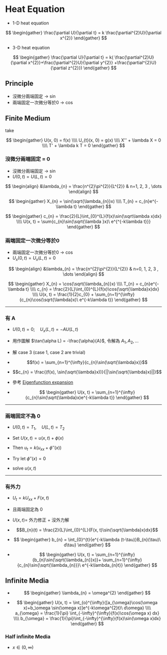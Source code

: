 # Heat Equation

- 1-D heat equation

$$
\begin{gather}
\frac{\partial U}{\partial t} = k \frac{\partial^{2}U}{\partial x^{2}}
\end{gather}
$$


- 3-D heat equation

$$
\begin{gather}
\frac{\partial U}{\partial t} = k( \frac{\partial^{2}U}{\partial x^{2}}+\frac{\partial^{2}U}{\partial y^{2}}
+\frac{\partial^{2}U}{\partial z^{2}})
\end{gather}
$$

## Principle


- 沒微分兩端固定 → $\sin$
- 兩端固定一次微分等於0 → $\cos$

## Finite Medium

take

$$
\begin{gather}
U(x, 0) = f(x)
\\\\
U_{t}(x, 0)  = g(x)
\\\\
X'' + \lambda X = 0
\\\\
T' + \lambda k T = 0
\end{gather}
$$

### 沒微分兩端固定 = 0

- 沒微分兩端固定 → $\sin$
- $U(0, t) = U(L, t) = 0$

$$
\begin{align}
&\lambda_{n}  = \frac{n^{2}\pi^{2}}{L^{2}} & n=1, 2, 3 , \dots
\end{align}
$$

$$
\begin{gather}
X_{n} = \sin(\sqrt{\lambda_{n}}x)
\\\\
T_{n} = c_{n}e^{-\lambda t}
\end{gather}
$$

$$
\begin{gather}
c_{n} = \frac{2}{L}\int_{0}^{L}{f(x)\sin(\sqrt\lambda x)dx}
\\\\
U(x, t) = \sum{c_{n}\sin(\sqrt{\lambda }x)\ e^{^{-k\lambda t}}}
\end{gather}
$$

### 兩端固定一次微分等於0
- 兩端固定一次微分等於0 → $\cos$
- $U_{x}(0, t) = U_{x}(L, t) = 0$


$$
\begin{align}
&\lambda_{n}  = \frac{n^{2}\pi^{2}}{L^{2}} & n=0, 1, 2, 3 , \dots
\end{align}
$$


$$
\begin{gather}
X_{n} = \cos(\sqrt{\lambda_{n}}x)
\\\\
T_{n} = c_{n}e^{-\lambda t}
\\\\
c_{n} = \frac{2}{L}\int_{0}^{L}{f(x)\cos(\sqrt{\lambda}x)dx}
\\\\
U(x, t) = \frac{1}{2}c_{0} + \sum_{n=1}^{\infty}{c_{n}\cos(\sqrt{\lambda}x)\ e^{-k\lambda t}}
\end{gather}
$$

---

### 有 A

- $U(0, t) = 0; \quad U_{x}(L, t) = -AU(L, t)$


- 用作圖解 $\tan(\alpha L) = -\frac{\alpha}{A}$, 令解為 $A_{1}, A_{2}, \dots$

- 解 case 3 (case 1, case 2 are trivial)

- $$f(x) = \sum_{n=1}^{\infty}{c_{n}\sin(\sqrt{\lambda}x)}$$
- $$c_{n} = \frac{(f(x), \sin(\sqrt{\lambda}x))}{||\sin(\sqrt{\lambda}x)||}$$

- 參考 [Eigenfunction expansion](Sturm-Liouville%20problem#Eigenfunction%20expansion)

- $$
\begin{gather}
U(x, t) = \sum_{n=1}^{\infty}{c_{n}\sin(\sqrt{\lambda}x)e^{-k\lambda t}}
\end{gather}
$$

---

### 兩端固定不為 0

- $U(0, t) = T_{1}, \quad U(L, t) = T_{2}$

- Set $U(x, t) = u(x, t) + \phi(x)$
 - Then $u_{t} = k(u_{xx}+\phi''(x))$
- Try let $\phi''(x) = 0$

- solve $u(x, t)$

----

### 有外力
- $U_{t} = k U_{xx}+F(x, t)$
- 且兩端固定為 0

- $U(x, t) =$ 外力修正 + 沒外力解

- $$B_{n}(t) = \frac{2}{L}\int_{0}^{L}{F(x, t)\sin(\sqrt{\lambda}x)dx}$$

- $$
\begin{gather}
b_{n} = \int_{0}^{t}{e^{-k\lambda (t-\tau)}B_{n}(\tau)\ d\tau}
\end{gather}
$$

- $$
\begin{gather}
U(x, t) = \sum_{n=1}^{\infty}{b_{n}\sin(\sqrt{\lambda_{n}}x)}+ \sum_{n=1}^{\infty}{c_{n}\sin{\sqrt{\lambda_{n}}}\ e^{-k\lambda_{n}t}}
\end{gather}
$$

## Infinite Media

- $$
\begin{gather}
\lambda_{n} = \omega^{2}
\end{gather}
$$

- $$
\begin{gather}
U(x, t) = \int_{o}^{\infty}{[a_{\omega}\cos(\omega x)+b_\omega \sin(\omega x)]e^{-k\omega^{2}t}\ d\omega}
\\\\
a_{\omega} = \frac{1}{\pi} \int_{-\infty}^{\infty}{f(x)\cos(\omega x) dx}
\\\\
b_{\omega} = \frac{1}{\pi}\int_{-\infty}^{\infty}{f(x)\sin(\omega x)dx}
\end{gather}
$$

### Half infinite Media

- $x \in (0, \infty)$


